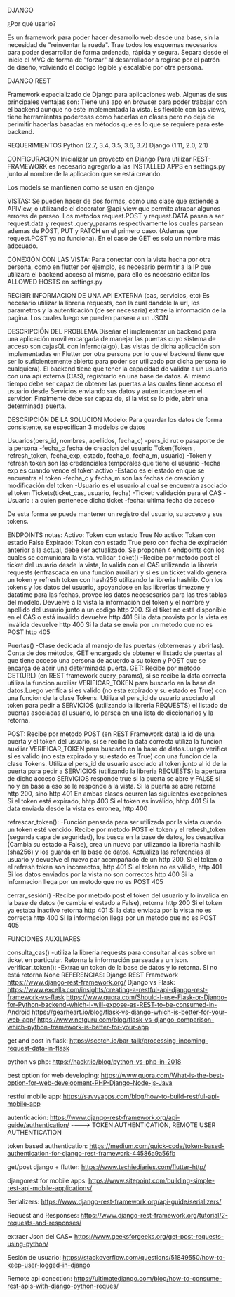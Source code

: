 DJANGO


¿Por qué usarlo?


Es un framework para poder hacer desarrollo web desde una base, sin la necesidad de "reinventar la rueda". Trae todos los esquemas necesarios para poder desarrollar de forma ordenada, rápida y segura. Separa desde el inicio el MVC de forma de "forzar" al desarrollador a regirse por el patrón de diseño, volviendo el código legible y escalable por otra persona.


DJANGO REST


Framework especializado de Django para aplicaciones web. Algunas de sus principales ventajas son:
Tiene una app en browser para poder trabajar con el backend aunque no este implementada la vista.
 Es flexible con las views, tiene herramientas poderosas como hacerlas en clases pero no deja de perimitir hacerlas basadas en métodos que es lo que se requiere para este backend.
 
 
REQUERIMIENTOS
   Python (2.7, 3.4, 3.5, 3.6, 3.7)
   Django (1.11, 2.0, 2.1)
   
   

CONFIGURACION
Inicializar un proyecto en Django
Para utilizar REST-FRAMEWORK es necesario agregarlo a las INSTALLED APPS en settings.py junto al nombre de la aplicacion que se está creando.
 

Los models se mantienen como se usan en django

VISTAS:
Se pueden hacer de dos formas, como una clase que extiende a APIView, o utilizando el decorator @api_view que permite atrapar algunos errores de parseo.
Los metodos request.POST  y request.DATA  pasan a ser request.data y request .query_params respectivamente los cuales parsean ademas de POST, PUT y PATCH en el primero caso. (Ademas que request.POST ya no funciona). En el caso de GET es solo un nombre más adecuado.

CONEXIÓN CON LAS VISTA:
Para conectar con la vista hecha por otra persona, como en flutter por ejemplo, es necesario permitir a la IP que utilizara el backend acceso al mismo, para ello es necesario editar los  ALLOWED HOSTS en settings.py
 

RECIBIR INFORMACION DE UNA API EXTERNA (cas, servicios, etc)
Es necesario utilizar la libreria requests, con la cual dandole la url, los parametros y la autenticación (de ser necesaria) extrae la información de la pagina. Los cuales luego se pueden parsear a un JSON
 

DESCRIPCIÓN DEL PROBLEMA
Diseñar el implementar un backend para una aplicación movil encargada de manejar las puertas cuyo sistema de acceso son cajasQL con Inferno(algo). Las vistas de dicha aplicación son implementadas en Flutter por otra persona por lo que el backend tiene que ser lo suficientemente abierto para poder ser utilizado por dicha persona (o cualquiera).
El backend tiene que tener la capacidad de validar a un usuario con una api externa (CAS), registrarlo en una base de datos. Al mismo tiempo debe ser capaz de obtener las puertas a las cuales tiene acceso el usuario desde Servicios enviando sus datos y autenticandose en el servidor. Finalmente debe ser capaz de, si la vist se lo pide, abrir una determinada puerta.

DESCRIPCIÓN DE LA SOLUCIÓN
Modelo:
Para guardar los datos de forma consistente, se especifican 3 modelos de datos

Usuarios(pers_id<string>, nombres<string>, apellidos<string>, fecha_c<dateTime>)
-pers_id rut o pasaporte de la persona
-fecha_c fecha de creacion del usuario
Token(Token<string> , refresh_token<string>, fecha_exp<dateTime>, estado<Boolean>, fecha_c<dateTime>, fecha_m<dateTime>, usuario<Usuarios>)
-Token y refresh token son las credenciales temporales que tiene el usuario
-fecha exp es cuando vence el token activo
-Estado es el estado en que se encuentra el token
-fecha_c y fecha_m son las fechas de creación y modificación del token
-Usuario es el usuario al cual se encuentra asociado el token
Tickets(ticket_cas<string>, usuario<Usuarios>, fecha<dateTime>) 
-Ticket: validación para el CAS
-Usuario : a quien pertenece dicho ticket
-fecha: ultima fecha de acceso

De esta forma se puede mantener un registro del usuario, su acceso y sus tokens.

ENDPOINTS
notas:
Activo: Token con estado True
No activo: Token con estado False
Expirado: Token con estado True pero con fecha de expiración anterior a la actual, debe ser actualizado.
Se proponen 4 endpoints con los cuales se comunicara la vista.
validar_ticket()
-Recibe por metodo post el ticket del usuario desde la vista, lo valida con el CAS utilizando la libreria requests  (enfrascada en una función auxiliar) y si es un ticket valido genera un token y refresh token con hash256 utilizando la libreria hashlib.  Con los tokens y los datos del usuario, apoyandose en las librerias timezone y datatime para las fechas, provee los datos necesesarios para las tres tablas del modelo.
Devuelve a la vista la información del token y el nombre y apellido del usuario junto a un codigo http 200.
Si el tiket no está disponible en el CAS o está inválido devuelve http 401
Si la data provista por la vista es inválida devuelve http 400
Si la data se envia por un metodo que no es POST http 405

Puertas()
-Clase dedicada al manejo de las puertas (obterneras y abrirlas). Conta de dos métodos, GET encargado de obtener el
listado de puertas al que tiene acceso una persona de acuerdo a su token y POST que se encarga de abrir una
determinada puerta.
GET:
Recibe por metodo GET(URL) (en REST framework query_params), si se recibe la data correcta utiliza la funcion auxiliar
VERIFICAR_TOKEN para buscarlo en la base de datos.Luego verifica si es valido (no esta expirado y su estado es True)
con una funcion de la clase Tokens. Utiliza el pers_id de usuario asociado al token para pedir a SERVICIOS (utilizando
la libreria REQUESTS) el listado de puertas asociadas al usuario, lo parsea en una lista de diccionarios y la retorna.

POST:
Recibe por metodo POST (en REST Framework data) la id de una puerta y el token del usuario, si se recibe la data
correcta utiliza la funcion auxiliar VERIFICAR_TOKEN para buscarlo en la base de datos.Luego verifica si es valido
(no esta expirado y su estado es True) con una funcion de la clase Tokens. Utiliza el pers_id de usuario asociado
al token junto al id de la puerta para pedir a SERVICIOS (utilizando la libreria REQUESTS) la apertura de dicho acceso
SERVICIOS responde true si la puerta se abre y FALSE si no y en base a eso se le responde a la vista. Si la puerta se abre retorna http 200, sino http 401
En ambas clases ocurren las siguientes excepciones
Si el token está expirado,  hhtp 403
Si el token es inválido, hhtp 401
Si la data enviada desde la vista es erronea, http 400

refrescar_token():
-Función pensada para ser utilizada por la vista cuando un token esté vencido. Recibe por metodo POST el token y el refresh_token (segunda capa de seguridad), los busca en la base de datos, los desactiva (Cambia su estado a False), crea un nuevo par utiizando la libreria hashlib (sha256)  y los guarda en la base de datos. Actualiza las referencias al usuario y devuelve el nuevo par acompañado de un http 200.
Si el token o el refresh token son incorrectos, http 401
Si el token no es válido, http 401
Si los datos enviados por la vista no son correctos http 400
Si la informacion llega por un metodo que no es POST 405


cerrar_sesión()
-Recibe por metodo post el token del usuario y lo invalida en la base de datos (le cambia el estado a False), retorna http 200
Si el token ya estaba inactivo retorna http  401
Si la data enviada por la vista no es correcta http 400
Si la informacion llega por un metodo que no es POST 405

FUNCIONES AUXILIARES

consulta_cas()
-utiliza la libreria requests para consultar al cas sobre un ticket en particular. Retorna la información parseada a un json.
verificar_token():
-Extrae un token de la base de datos y lo retorna. Si no está retorna None
REFERENCIAS:
Django REST Framework
https://www.django-rest-framework.org/
Django vs Flask: https://www.excella.com/insights/creating-a-restful-api-django-rest-framework-vs-flask
			https://www.quora.com/Should-I-use-Flask-or-Django-for-Python-backend-which-I-will-expose-as-REST-to-be-consumed-in-Android
			https://gearheart.io/blog/flask-vs-django-which-is-better-for-your-web-app/
			https://www.netguru.com/blog/flask-vs-django-comparison-which-python-framework-is-better-for-your-app


get and post in flask: https://scotch.io/bar-talk/processing-incoming-request-data-in-flask	

python vs php: https://hackr.io/blog/python-vs-php-in-2018

best option for web developing: https://www.quora.com/What-is-the-best-option-for-web-development-PHP-Django-Node-js-Java

restful mobile app: https://savvyapps.com/blog/how-to-build-restful-api-mobile-app	

autenticación: https://www.django-rest-framework.org/api-guide/authentication/ ----> TOKEN AUTHENTICATION, REMOTE USER AUTHENTICATION

token based authentication: https://medium.com/quick-code/token-based-authentication-for-django-rest-framework-44586a9a56fb

get/post django + flutter: https://www.techiediaries.com/flutter-http/ 

djangorest for mobile apps: https://www.sitepoint.com/building-simple-rest-api-mobile-applications/	

Serializers: https://www.django-rest-framework.org/api-guide/serializers/

Request and Responses: https://www.django-rest-framework.org/tutorial/2-requests-and-responses/

extraer Json del CAS= https://www.geeksforgeeks.org/get-post-requests-using-python/

Sesión de usuario:
https://stackoverflow.com/questions/51849550/how-to-keep-user-logged-in-django

Remote api conection:
https://ultimatedjango.com/blog/how-to-consume-rest-apis-with-django-python-reques/
